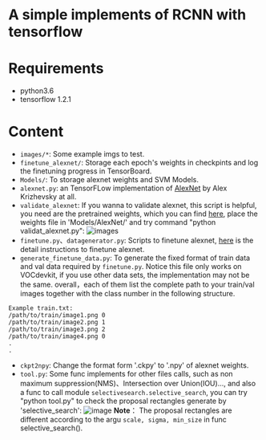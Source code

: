 # A simple implements of RCNN with tensorflow
# Requirements
- python3.6
- tensorflow 1.2.1
# Content
- `images/*`: Some example imgs to test. 
- `finetune_alexnet/`: Storage each epoch's weights in checkpints and log the finetuning progress in TensorBoard.
- `Models/`: To storage alexnet weights and SVM Models.
- `alexnet.py`: an TensorFLow implementation of [AlexNet](http://papers.nips.cc/paper/4824-imagenet-classification-with-deep-convolutional-neural-networks.pdf) by Alex Krizhevsky at all.
- `validate_alexnet`: If you wanna to validate alexnet, this script is helpful, you need are the pretrained weights, which you can find [here](http://www.cs.toronto.edu/%7Eguerzhoy/tf_alexnet/bvlc_alexnet.npy), place the weights file in 'Models/AlexNet/' and try command "python validat_alexnet.py":
![images](https://github.com/asensioatgithub/RCNN/blob/master/validate.png)
- `finetune.py`、`datagenerator.py`: Scripts to finetune alexnet, [here](https://github.com/kratzert/finetune_alexnet_with_tensorflow) is the detail instructions to finetune alexnet.
- `generate_finetune_data.py`: To generate the fixed format of train data and val data required by `finetune.py`. Notice this file only works on VOCdevkit, if you use other data sets, the implementation may not be the same. overall，each of them list the complete path to your train/val images together with the class number in the following structure.
```
Example train.txt:
/path/to/train/image1.png 0
/path/to/train/image2.png 1
/path/to/train/image3.png 2
/path/to/train/image4.png 0
.
.
```
- `ckpt2npy`: Change the format form '.ckpy' to '.npy' of alexnet weights.
- `tool.py`: Some func implements for other files calls, such as non maximum suppression(NMS)、Intersection over Union(IOU)..., and also a func to call module `selectivesearch.selective_search`, you can try "python tool.py" to check the proposal rectangles generate by 'selective_search':
![image](https://github.com/asensioatgithub/RCNN/blob/master/pro_rect.png)
**Note**： The proposal rectangles are different according to the argu `scale, sigma, min_size` in func selective_search().
